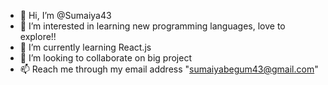- 👋 Hi, I’m @Sumaiya43
- 👀 I’m interested in learning new programming languages, love to explore!!
- 🌱 I’m currently learning React.js
- 💞️ I’m looking to collaborate on big project
- 📫 Reach me through my email address "sumaiyabegum43@gmail.com"

<!---
Sumaiya43/Sumaiya43 is a ✨ special ✨ repository because its `README.md` (this file) appears on your GitHub profile.
You can click the Preview link to take a look at your changes.
--->
